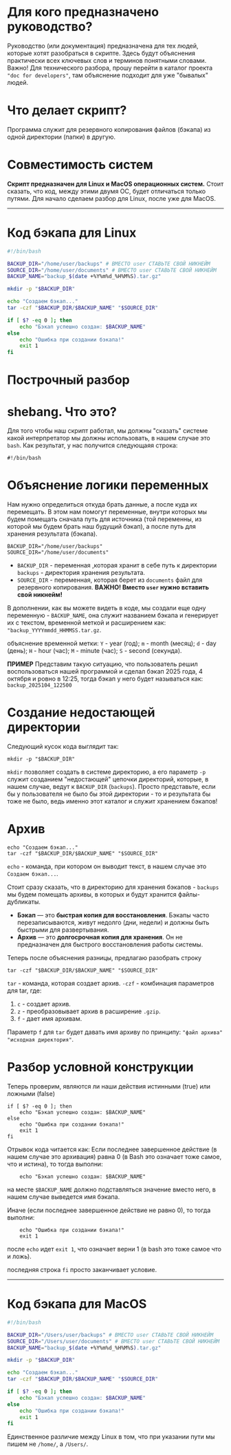 # Для кого предназначено руководство?

Руководство (или документация) предназначена для тех людей, которые хотят разобраться в скрипте. Здесь будут объяснения практически всех ключевых слов и терминов понятными словами.
Важно! Для технического разбора, прошу перейти в каталог проекта `"doc for developers"`, там объяснение подходит для уже "бывалых" людей.
# Что делает скрипт?

Программа служит для резервного копирования  файлов (бэкапа) из одной директории (папки) в другую.
# Совместимость систем

**Скрипт предназначен для Linux и MacOS операционных систем.**
Стоит сказать, что код, между этими двумя ОС, будет отличаться только путями.
Для начало сделаем разбор для Linux, после уже для MacOS.

*********
# Код бэкапа для Linux

```bash
#!/bin/bash

BACKUP_DIR="/home/user/backups" # ВМЕСТО user СТАВЬТЕ СВОЙ НИКНЕЙМ
SOURCE_DIR="/home/user/documents" # ВМЕСТО user СТАВЬТЕ СВОЙ НИКНЕЙМ
BACKUP_NAME="backup_$(date +%Y%m%d_%H%M%S).tar.gz"

mkdir -p "$BACKUP_DIR"

echo "Создаем бэкап..."
tar -czf "$BACKUP_DIR/$BACKUP_NAME" "$SOURCE_DIR"

if [ $? -eq 0 ]; then
    echo "Бэкап успешно создан: $BACKUP_NAME"
else
    echo "Ошибка при создании бэкапа!"
    exit 1
fi
```

# Построчный разбор

# shebang. Что это?

Для того чтобы наш скрипт работал, мы должны "сказать" системе какой интерпретатор мы должны использовать, в нашем случае это `bash`. Как результат, у нас получится следующаяя строка:

```
#!/bin/bash
```

# Объяснение логики переменных

Нам нужно определиться откуда брать данные, а после куда их перемещать. В этом нам помогут переменные, внутри которых мы будем помещать сначала путь для источника (той переменны, из которой мы будем брать наш будущий бэкап), а после путь для хранения результата (бэкапа).

```
BACKUP_DIR="/home/user/backups"
SOURCE_DIR="/home/user/documents"
```

* `BACKUP_DIR` - переменная ,которая хранит в себе путь к директории `backups` - директория хранения результата.
* `SOURCE_DIR` - переменная, которая берет из `documents` файл для резервного копирования.
**ВАЖНО! Вместо `user` нужно вставить свой никнейм!**

В дополнении, как вы можете видеть в коде, мы создали еще одну переменную  - `BACKUP_NAME`, она служит названием бэкапа и генерирует их с текстом, временной меткой и расширением как:
`"backup_YYYYmmdd_HHMMSS.tar.gz`.

объяснение временной метки:
`Y` - year (год);
`m` - month (месяц);
`d` - day (день);
`H` - hour (час);
`M` - minute (час);
`S` - second (секунда).

**ПРИМЕР**
Представим такую ситуацию, что пользователь решил воспользоваться нашей программой и сделал бэкап 2025 года, 4 октября и ровно в 12:25, тогда бэкап у него будет называться как:
`backup_2025104_122500`
# Создание недостающей директории

Следующий кусок кода выглядит так:

```
mkdir -p "$BACKUP_DIR"
```

`mkdir` позволяет создать в системе директорию, а его параметр `-p` служит созданием "недостающей" цепочки директорий, которые, в нашем случае, ведут к `BACKUP_DIR` (`backups`).
Просто представьте, если бы у пользователя не было бы этой директории - то и результата бы тоже не было, ведь именно этот каталог и служит хранением бэкапов!
# Архив

```
echo "Создаем бэкап..."
tar -czf "$BACKUP_DIR/$BACKUP_NAME" "$SOURCE_DIR"
```

`echo` - команда, при котором он выводит текст, в нашем случае это `Создаем бэкап...`.

Стоит сразу сказать, что в директорию для хранения бэкапов - `backups` мы будем помещать архивы, в которых и будут хранится файлы-дубликаты.

- **Бэкап** — это **быстрая копия для восстановления**. Бэкапы часто перезаписываются, живут недолго (дни, недели) и должны быть быстрыми для развертывания.
- **Архив** — это **долгосрочная копия для хранения**. Он не предназначен для быстрого восстановления работы системы.

Теперь после объяснения разницы, предлагаю разобрать строку
```
tar -czf "$BACKUP_DIR/$BACKUP_NAME" "$SOURCE_DIR"
```
`tar` - команда, которая создает архив.
`-czf` - комбинация параметров для tar, где:
1) `c` - создает архив.
2) `z` - преобразовывает архив в расширение `.gzip`.
3) `f` - дает имя архивам.

Параметр `f` для `tar` будет давать имя архиву по принципу:
`"файл архива" "исходная директория"`.

# Разбор условной конструкции

Теперь проверим, являются ли наши действия истинными (true) или ложными (false)
```
if [ $? -eq 0 ]; then
    echo "Бэкап успешно создан: $BACKUP_NAME"
else
    echo "Ошибка при создании бэкапа!"
    exit 1
fi
```

Отрывок кода читается как:
Если последнее завершенное действие (в нашем случае это архивация) равна 0 (в Bash это означает тоже самое, что и истина), то тогда выполни:
```
    echo "Бэкап успешно создан: $BACKUP_NAME"
```
на месте `$BACKUP_NAME` должно подставляться значение вместо него, в нашем случае выведется имя бэкапа.

Иначе (если последнее завершенное действие не равно 0), то тогда выполни:
```
    echo "Ошибка при создании бэкапа!"
    exit 1
```
после `echo` идет `exit 1`, что означает верни 1 (в bash это тоже самое что и ложь).

последняя строка `fi` просто заканчивает условие.

*******
# Код бэкапа для MacOS

```bash
#!/bin/bash

BACKUP_DIR="/Users/user/backups" # ВМЕСТО user СТАВЬТЕ СВОЙ НИКНЕЙМ
SOURCE_DIR="/Users/user/documents" # ВМЕСТО user СТАВЬТЕ СВОЙ НИКНЕЙМ
BACKUP_NAME="backup_$(date +%Y%m%d_%H%M%S).tar.gz"

mkdir -p "$BACKUP_DIR"

echo "Создаем бэкап..."
tar -czf "$BACKUP_DIR/$BACKUP_NAME" "$SOURCE_DIR"

if [ $? -eq 0 ]; then
    echo "Бэкап успешно создан: $BACKUP_NAME"
else
    echo "Ошибка при создании бэкапа!"
    exit 1
fi
```

Единственное различие между Linux в том, что при указании пути мы пишем не `/home/`, а `/Users/`.